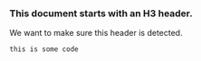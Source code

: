 ### This document starts with an H3 header.

We want to make sure this header is detected.

```
this is some code
```

